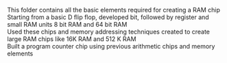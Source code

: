This folder contains all the basic elements required for creating a RAM chip<br>
Starting from a basic D flip flop, developed bit, followed by register and small RAM units 8 bit RAM and 64 bit RAM<br>
Used these chips and memory addressing techniques created to create large RAM chips like 16K RAM and 512 K RAM<br>
Built a program counter chip using previous arithmetic chips and memory elements
